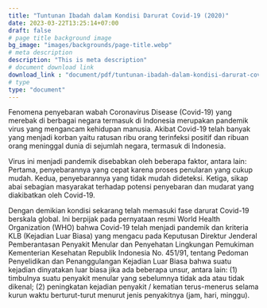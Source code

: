 ```yaml
---
title: "Tuntunan Ibadah dalam Kondisi Darurat Covid-19 (2020)"
date: 2023-03-22T13:25:14+07:00
draft: false
# page title background image
bg_image: "images/backgrounds/page-title.webp"
# meta description
description: "This is meta description"
# document download link
download_link : "document/pdf/tuntunan-ibadah-dalam-kondisi-darurat-covid-19.pdf"
# type
type: "document"
---
```


Fenomena penyebaran wabah Coronavirus Disease (Covid-19) yang merebak di berbagai negara termasuk di Indonesia merupakan pandemik virus yang mengancam kehidupan manusia. Akibat Covid-19 telah banyak yang menjadi korban yaitu ratusan ribu orang terinfeksi positif dan ribuan orang meninggal dunia di sejumlah negara, termasuk di Indonesia.

Virus ini menjadi pandemik disebabkan oleh beberapa faktor, antara lain: Pertama, penyebarannya yang cepat karena proses penularan yang cukup mudah. Kedua, penyebarannya yang tidak mudah dideteksi. Ketiga, sikap abai sebagian masyarakat terhadap potensi penyebaran dan mudarat yang diakibatkan oleh Covid-19.

Dengan demikian kondisi sekarang telah memasuki fase darurat Covid-19 berskala global. Ini berpijak pada pernyataan resmi World Health Organization (WHO) bahwa Covid-19 telah menjadi pandemik dan kriteria KLB (Kejadian Luar Biasa) yang mengacu pada Keputusan Direktur Jenderal Pemberantasan Penyakit Menular dan Penyehatan Lingkungan Pemukiman Kementerian Kesehatan Republik Indonesia No. 451/91, tentang Pedoman Penyelidikan dan Penanggulangan Kejadian Luar Biasa bahwa suatu kejadian dinyatakan luar biasa jika ada beberapa unsur, antara lain: (1) timbulnya suatu penyakit menular yang sebelumnya tidak ada atau tidak dikenal; (2) peningkatan kejadian penyakit / kematian terus-menerus selama kurun waktu berturut-turut menurut jenis penyakitnya (jam, hari, minggu).
